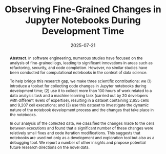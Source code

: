 ---
title: "Observing Fine-Grained Changes in Jupyter Notebooks During Development Time"
authors: '<i>Sergey Titov, Konstantin Grotov, Cristina Sarasua, Yaroslav Golubev, Dhivyabharathi Ramasamy, Alberto Bacchelli, Abraham Bernstein, and Timofey Bryksin</i>'
status: "preprint"
collection: publications
permalink: /publications/2025-07-21-jupyter-notebook-logs
date: 2025-07-21
venue: "<b>arXiv</b>"
pdf: 'https://arxiv.org/abs/2507.15831'
data: 'https://zenodo.org/records/16098735'
tool: 'https://zenodo.org/records/16098735'
counter_id: 'P13'
abstract: "<p><b>Abstract</b>. In software engineering, numerous studies have focused on the analysis of fine-grained logs, leading to significant innovations in areas such as refactoring, security, and code completion. However, no similar studies have been conducted for computational notebooks in the context of data science.</p><p>To help bridge this research gap, we make three scientific contributions: we (1) introduce a toolset for collecting code changes in Jupyter notebooks during development time; (2) use it to collect more than 100 hours of work related to a data analysis task and a machine learning task (carried out by 20 developers with different levels of expertise), resulting in a dataset containing 2,655 cells and 9,207 cell executions; and (3) use this dataset to investigate the dynamic nature of the notebook development process and the changes that take place in the notebooks.</p><p>In our analysis of the collected data, we classified the changes made to the cells between executions and found that a significant number of these changes were relatively small fixes and code iteration modifications. This suggests that notebooks are used not only as a development and exploration tool but also as a debugging tool. We report a number of other insights and propose potential future research directions on the novel data.</p>"
---